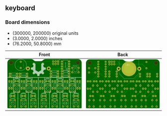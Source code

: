 ## keyboard 


### Board dimensions

* (300000, 200000) original units
* (3.0000, 2.0000) inches
* (76.2000, 50.8000) mm



| Front | Back |
| --- | --- |
| ![Front](keyboard.png) | ![Back](keyboard_back.png) |


